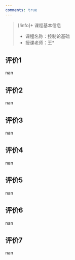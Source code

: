 ```yaml
---
comments: true
---
```


>[!info]+ 课程基本信息
>
> - 课程名称：控制论基础
> - 授课老师：王*

## 评价1

nan
## 评价2

nan
## 评价3

nan
## 评价4

nan
## 评价5

nan
## 评价6

nan
## 评价7

nan
